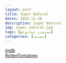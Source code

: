 ```yaml
---
layout: post
title: Super Natural
dates: 2022-11-26
description: Super Natural
img: super_natural.jpg
tags: [مستند, حیات‌وحش]
categories: [مستند]
---
```


[imdb](https://www.imdb.com/title/tt21441286/)  
[RottenTomatoes](https://www.rottentomatoes.com/tv/super_natural)